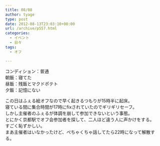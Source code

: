 ```yaml
---
title: 08/08
author: tyage
type: post
date: 2012-08-13T23:03:10+00:00
url: /archive/p557.html
categories:
  - イベント
  - 日々
tags:
  - オフ

---
```

<p>コンディション：普通<br />
朝飯：寝てた<br />
昼飯：残飯とマクドポテト<br />
夕飯：記憶にない</p>
<p>この日はふぇる絵オフなので早く起きるつもりが15時半に起床。<br />
寝ている間に集合時間が17時にfixされていたのでギリギリセーフ。<br />
しかし主催者のふぇるが体調を崩して参加できないという事態。<br />
とにかく京都駅でオフ会参加者を探して、二人ほど違う人に声かけをする。<br />
すごく恥ずかしい。<br />
まあ主催者はいなかったけど、ぺちゃくちゃ話してたら22時になって解散する。</p>
